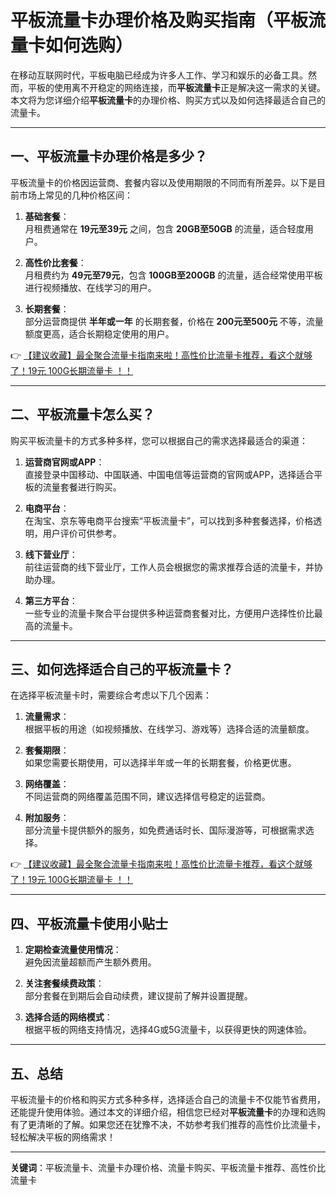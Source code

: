 # 平板流量卡办理价格及购买指南（平板流量卡如何选购）

在移动互联网时代，平板电脑已经成为许多人工作、学习和娱乐的必备工具。然而，平板的使用离不开稳定的网络连接，而**平板流量卡**正是解决这一需求的关键。本文将为您详细介绍**平板流量卡**的办理价格、购买方式以及如何选择最适合自己的流量卡。

---

## 一、平板流量卡办理价格是多少？

平板流量卡的价格因运营商、套餐内容以及使用期限的不同而有所差异。以下是目前市场上常见的几种价格区间：

1. **基础套餐**：  
   月租费通常在 **19元至39元** 之间，包含 **20GB至50GB** 的流量，适合轻度用户。

2. **高性价比套餐**：  
   月租费约为 **49元至79元**，包含 **100GB至200GB** 的流量，适合经常使用平板进行视频播放、在线学习的用户。

3. **长期套餐**：  
   部分运营商提供 **半年或一年** 的长期套餐，价格在 **200元至500元** 不等，流量额度更高，适合长期稳定使用的用户。

👉 [【建议收藏】最全聚合流量卡指南来啦！高性价比流量卡推荐，看这个就够了！19元 100G长期流量卡 ！！](https://bit.ly/Liuliangka)

---

## 二、平板流量卡怎么买？

购买平板流量卡的方式多种多样，您可以根据自己的需求选择最适合的渠道：

1. **运营商官网或APP**：  
   直接登录中国移动、中国联通、中国电信等运营商的官网或APP，选择适合平板的流量套餐进行购买。

2. **电商平台**：  
   在淘宝、京东等电商平台搜索“平板流量卡”，可以找到多种套餐选择，价格透明，用户评价可供参考。

3. **线下营业厅**：  
   前往运营商的线下营业厅，工作人员会根据您的需求推荐合适的流量卡，并协助办理。

4. **第三方平台**：  
   一些专业的流量卡聚合平台提供多种运营商套餐对比，方便用户选择性价比最高的流量卡。

---

## 三、如何选择适合自己的平板流量卡？

在选择平板流量卡时，需要综合考虑以下几个因素：

1. **流量需求**：  
   根据平板的用途（如视频播放、在线学习、游戏等）选择合适的流量额度。

2. **套餐期限**：  
   如果您需要长期使用，可以选择半年或一年的长期套餐，价格更优惠。

3. **网络覆盖**：  
   不同运营商的网络覆盖范围不同，建议选择信号稳定的运营商。

4. **附加服务**：  
   部分流量卡提供额外的服务，如免费通话时长、国际漫游等，可根据需求选择。

👉 [【建议收藏】最全聚合流量卡指南来啦！高性价比流量卡推荐，看这个就够了！19元 100G长期流量卡 ！！](https://bit.ly/Liuliangka)

---

## 四、平板流量卡使用小贴士

1. **定期检查流量使用情况**：  
   避免因流量超额而产生额外费用。

2. **关注套餐续费政策**：  
   部分套餐在到期后会自动续费，建议提前了解并设置提醒。

3. **选择合适的网络模式**：  
   根据平板的网络支持情况，选择4G或5G流量卡，以获得更快的网速体验。

---

## 五、总结

平板流量卡的价格和购买方式多种多样，选择适合自己的流量卡不仅能节省费用，还能提升使用体验。通过本文的详细介绍，相信您已经对**平板流量卡**的办理和选购有了更清晰的了解。如果您还在犹豫不决，不妨参考我们推荐的高性价比流量卡，轻松解决平板的网络需求！

---

**关键词**：平板流量卡、流量卡办理价格、流量卡购买、平板流量卡推荐、高性价比流量卡